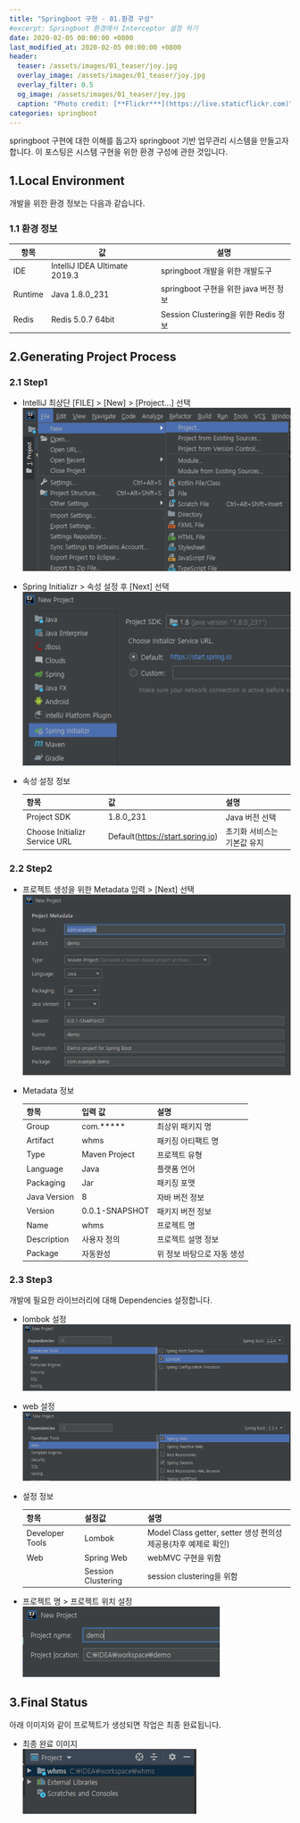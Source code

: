 ```yaml
---
title: "Springboot 구현 - 01.환경 구성"
#excerpt: Springboot 환경에서 Interceptor 설정 하기  
date: 2020-02-05 00:00:00 +0800
last_modified_at: 2020-02-05 00:00:00 +0800
header:
  teaser: /assets/images/01_teaser/joy.jpg
  overlay_image: /assets/images/01_teaser/joy.jpg
  overlay_filter: 0.5
  og_image: /assets/images/01_teaser/joy.jpg
  caption: "Photo credit: [**Flickr***](https://live.staticflickr.com)"
categories: springboot
---
```

springboot 구현에 대한 이해를 돕고자 springboot 기반 업무관리 시스템을 만들고자 합니다. 이 포스팅은 시스템 구현을 위한 환경 구성에 관한 것입니다.

## 1.Local Environment
개발을 위한 환경 정보는 다음과 같습니다.

### 1.1 환경 정보

| 항목    | 값   | 설명 |
| ---     | --- | --- |
| IDE     |IntelliJ IDEA Ultimate 2019.3 | springboot 개발을 위한 개발도구       |
| Runtime | Java 1.8.0_231               | springboot 구현을 위한 java 버전 정보 |
| Redis   | Redis 5.0.7 64bit            | Session Clustering을 위한 Redis 정보  |

## 2.Generating Project Process
### 2.1 Step1
- IntelliJ 최상단 [FILE] > [New] > [Project...] 선택 <br>
![whms](/assets/images/springboot/springboot-whms001.png)

- Spring Initializr > 속성 설정 후 [Next] 선택 <br>
![whms](/assets/images/springboot/springboot-whms002.png)
   
- 속성 설정 정보

   | 항목 | 값 | 설명 |
   | --- | --- | --- |
   | Project SDK | 1.8.0_231 | Java 버전 선택 |
   | Choose Initializr Service URL| Default(https://start.spring.io) | 초기화 서비스는 기본값 유지|

### 2.2 Step2
- 프로젝트 생성을 위한 Metadata 입력 > [Next] 선택
![whms](/assets/images/springboot/springboot-whms003.png)
   
- Metadata 정보
  
   | 항목 | 입력 값 | 설명 |  
   | ---  | --- | --- |
   | Group    | com.***** | 최상위 패키지 명 |
   | Artifact | whms | 패키징 아티팩트 명 |
   | Type     | Maven Project | 프로젝트 유형 |
   | Language | Java | 플랫폼 언어 |
   | Packaging| Jar | 패키징 포맷 |
   | Java Version | 8 | 자바 버전 정보 |
   | Version | 0.0.1-SNAPSHOT | 패키지 버전 정보
   | Name | whms | 프로젝트 명 | 
   | Description | 사용자 정의 | 프로젝트 설명 정보 |
   | Package | 자동완성 | 위 정보 바탕으로 자동 생성 |

### 2.3 Step3
개발에 필요한 라이브러리에 대해 Dependencies 설정합니다. <br>

- lombok 설정 <br>
![whms](/assets/images/springboot/springboot-whms005.png)

- web 설정 <br>
![whms](/assets/images/springboot/springboot-whms006.png)    

- 설정 정보
   
   | 항목 | 설정값 | 설명 |
   | --- | --- | --- |
   | Developer Tools | Lombok | Model Class getter, setter 생성 편의성 제공용(차후 예제로 확인) |
   | Web             | Spring Web | webMVC 구현을 위함 |
   |                 | Session Clustering| session clustering을 위함 |
   
- 프로젝트 명 > 프로젝트 위치 설정 <br>
![whms](/assets/images/springboot/springboot-whms007.png)
   
## 3.Final Status
아래 이미지와 같이 프로젝트가 생성되면 작업은 최종 완료됩니다. <br>
- 최종 완료 이미지 <br>
![whms](/assets/images/springboot/springboot-whms004.png)